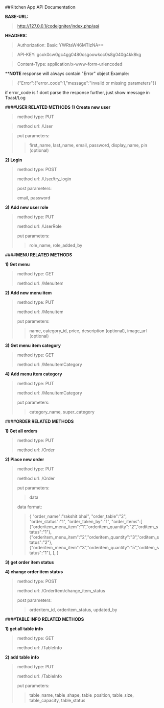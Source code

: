 ##Kitchen App API Documentation

**BASE-URL:** 

> http://127.0.0.1/codeigniter/index.php/api

**HEADERS:**

> Authorization: Basic YWRtaW46MTIzNA==

> API-KEY: gcok0cw0gc4gg0480csgoowkoc0s8g040g4kk8kg

> Content-Type: application/x-www-form-urlencoded

****NOTE**
response will always contain "Error" object 
Example:

> {"Error":{"error_code":1,"message":"invalid or missing parameters"}}

if error_code is 1 dont parse the response further, just show message in Toast/Log








####**USER RELATED METHODS**
**1) Create new user**

> method type: PUT 

> method url: /User 
 
> put parameters:  
> >first_name, last_name, email, password, display_name, pin (optional)

**2) Login**

> 	method type: POST 
> 
> 	method url: /User/try_login 
> 
> post parameters:
> 
> email, password

**3) Add new user role**

> method type: PUT 
> 
> method url: /UserRole 
> 
> put parameters:  
> >role_name, role_added_by


####**MENU RELATED METHODS**

**1) Get menu**

> method type: GET 
> 
> method url: /MenuItem

**2) Add new menu item**

> method type: PUT 
> 
> method url: /MenuItem 
> 
> put parameters:
> 
>> name, category_id, price, description (optional), image_url (optional)

**3) Get menu item category**

> method type: GET 
> 
> method url: /MenuItemCategory

**4) Add menu item category**

> method type: PUT 
> 
> method url: /MenuItemCategory 
> 
> put parameters: 
>> category_name, super_category


####**ORDER RELATED METHODS**

**1) Get all orders**

> method type: PUT
> 
> method url: /Order

**2) Place new order**

> method type: PUT 
> 
> method url: /Order 
> 
> put parameters: 	 
> >data 
> 
> data format: 
> >{ "order_name":"rakshit bhai", "order_table":"2",
> "order_status":"1", "order_taken_by":"1", "order_items":[
> 	{"orderitem_menu_item":"1","orderitem_quantity":"2","orditem_status":"1"},
> 	{"orderitem_menu_item":"2","orderitem_quantity":"3","orditem_status":"2"},
> 	{"orderitem_menu_item":"3","orderitem_quantity":"5","orditem_status":"1"},
> ], }

**3) get order item status**
	
**4) change order item status**

> method type: POST
> 
> method url: /OrderItem/change_item_status
> 
> post parameters: 
> >orderitem_id, orderitem_status, updated_by

####**TABLE INFO RELATED METHODS**

**1) get all table info**

> method type: GET
> 
> method url: /TableInfo

**2) add table info** 

> method type: PUT
> 
> method url: /TableInfo
> 
> put parameters:
> 
> >table_name, table_shape, table_position, table_size, table_capacity, table_status
